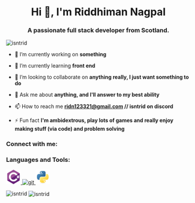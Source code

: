 <h1 align="center">Hi 👋, I'm Riddhiman Nagpal</h1>
<h3 align="center">A passionate full stack developer from Scotland.</h3>

<p align="left"> <img src="https://komarev.com/ghpvc/?username=isntrid&label=Profile%20views&color=0e75b6&style=flat" alt="isntrid" /> </p>

- 🔭 I’m currently working on **something**

- 🌱 I’m currently learning **front end**

- 👯 I’m looking to collaborate on **anything really, I just want something to do**

- 💬 Ask me about **anything, and I'll answer to my best ability**

- 📫 How to reach me **ridn123321@gmail.com // isntrid on discord**

- ⚡ Fun fact **I'm ambidextrous, play lots of games and really enjoy making stuff (via code) and problem solving**

<h3 align="left">Connect with me:</h3>
<p align="left">
</p>

<h3 align="left">Languages and Tools:</h3>
<p align="left"> <a href="https://www.w3schools.com/cs/" target="_blank" rel="noreferrer"> <img src="https://raw.githubusercontent.com/devicons/devicon/master/icons/csharp/csharp-original.svg" alt="csharp" width="40" height="40"/> </a> <a href="https://git-scm.com/" target="_blank" rel="noreferrer"> <img src="https://www.vectorlogo.zone/logos/git-scm/git-scm-icon.svg" alt="git" width="40" height="40"/> </a> <a href="https://www.python.org" target="_blank" rel="noreferrer"> <img src="https://raw.githubusercontent.com/devicons/devicon/master/icons/python/python-original.svg" alt="python" width="40" height="40"/> </a> </p>

<p><img align="left" src="https://github-readme-stats.vercel.app/api/top-langs?username=isntrid&show_icons=true&locale=en&layout=compact" alt="isntrid" /></p>

<p>&nbsp;<img align="center" src="https://github-readme-stats.vercel.app/api?username=isntrid&show_icons=true&locale=en" alt="isntrid" /></p>

